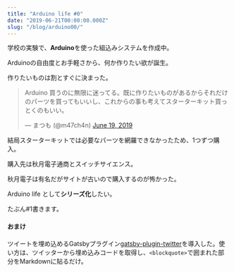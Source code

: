 ```yaml
---
title: "Arduino life #0"
date: "2019-06-21T00:00:00.000Z"
slug: "/blog/arduino00/"
---
```


学校の実験で、**Arduino**を使った組込みシステムを作成中。

Arduinoの自由度とお手軽さから、何か作りたい欲が誕生。

作りたいものは割とすぐに決まった。

<blockquote class="twitter-tweet"><p lang="ja" dir="ltr">Arduino 買うのに無限に迷ってる。既に作りたいものがあるからそれだけのパーツを買ってもいいし、これからの事も考えてスターターキット買っとくのもいい。</p>&mdash; まつも (@m47ch4n) <a href="https://twitter.com/m47ch4n/status/1141191782115397632?ref_src=twsrc%5Etfw">June 19, 2019</a></blockquote>

結局スターターキットでは必要なパーツを網羅できなかったため、1つずつ購入。

購入先は秋月電子通商とスイッチサイエンス。

秋月電子は有名だがサイトが古いので購入するのが怖かった。

Arduino life として**シリーズ化**したい。

たぶん\#1書きます。

#### おまけ
ツイートを埋め込めるGatsbyプラグイン[gatsby-plugin-twitter](https://www.gatsbyjs.org/packages/gatsby-plugin-twitter/)を導入した。使い方は、ツイッターから埋め込みコードを取得し、`<blockquote>`で囲まれた部分をMarkdownに貼るだけ。